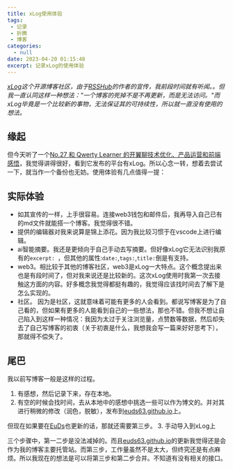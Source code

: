 ```yaml
---
title: xLog使用体验
tags:
 - 记录
 - 折腾
 - 博客
categories:
  - null
date: 2023-04-20 01:15:48
excerpt: 记录xLog的使用体验
---
```

*[xLog](https://xlog.app/)这个开源博客社区，由于[RSSHub](https://github.com/DIYgod/RSSHub)的作者的宣传，我前段时间就有听闻。。但我一直认同这样一种想法："一个博客的死掉不是不再更新，而是无法访问。"而xLog毕竟是一个比较新的事物，无法保证其的可持续性，所以就一直没有使用的想法。*

## 缘起
但今天听了一个[No.27 和 Qwerty Learner 的开翼聊技术优化、产品运营和前端感悟](https://xinbao.xlog.app/27)，我觉得讲得很好，看到它发布的平台有xLog。所以心念一转，想着去尝试一下，就当作一个备份也无妨。使用体验有几点值得一提：

## 实际体验
- 如其宣传的一样，上手很容易。连接web3钱包和邮件后，我再导入自己已有的md文件就能搭一个博客。我觉得很不错。
- 提供的编辑器对我来说算是锦上添花。因为我比较习惯于在vscode上进行编辑。
- ai智能摘要。我还是更倾向于自己手动去写摘要。但好像xLog它无法识别我原有的`excerpt: `，但其他的属性:`date:`,`tags:`,`title:`倒是有支持。
- web3。相比较于其他的博客社区，web3是xLog一大特点。这个概念提出来也是有段时间了，但对我来说还是比较新的。这次xLog使用时我第一次去接触这方面的内容。好多概念我觉得都挺有趣的，我觉得应该找时间去了解下是怎么实现的。
- 社区。 因为是社区，这就意味着可能有更多的人会看到。都说写博客是为了自己看的，但如果有更多的人能看到自己的一些想法，那也不错。但我不想让自己陷入到这样一种情况：我因为太过于关注浏览量，点赞数等数据，然后却失去了自己写博客的初衷（关于初衷是什么，我想我会写一篇来好好思考下），那就得不偿失了。

## 尾巴
我以前写博客一般是这样的过程。
1. 有感想，然后记录下来，存在本地。
2. 有空的时候会找时间，去从本地中的感想中挑选一些可以作为博文的。并对其进行稍微的修改（润色，脱敏），发布到[euds63.github.io](https://euds63.github.io/)上。

但现在如果要在[EuDs](https://erica-2392.xlog.app/)也更新的话，那就还需要第三步。
3. 手动导入到xLog上

三个步骤中，第一二步是没法减掉的。而且[euds63.github.io](https://euds63.github.io/)的更新我觉得还是会作为我的博客主要托管站。而第三步，工作量虽然不是太大，但终究还是有点麻烦。所以我现在的想法是可以将第三步和第二步合并。不知道有没有相关的接口。